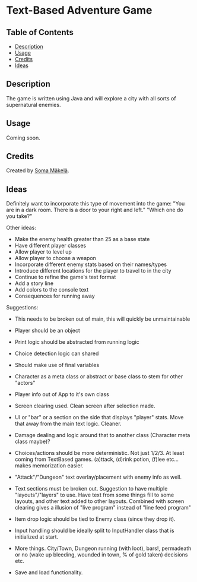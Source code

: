 # Text-Based Adventure Game

## Table of Contents

* [Description](#description)
* [Usage](#usage)
* [Credits](#credits)
* [Ideas](#ideas)

## Description

The game is written using Java and will explore a city with all sorts of supernatural enemies.

## Usage

Coming soon.

## Credits

Created by [Soma Mäkelä](https://github.com/smakela13).

## Ideas

Definitely want to incorporate this type of movement into the game: 
   "You are in a dark room. There is a door to your right and left."
   "Which one do you take?"

   Other ideas:
   - Make the enemy health greater than 25 as a base state
   - Have different player classes
   - Allow player to level up
   - Allow player to choose a weapon
   - Incorporate different enemy stats based on their names/types
   - Introduce different locations for the player to travel to in the city
   - Continue to refine the game's text format
   - Add a story line
   - Add colors to the console text
   - Consequences for running away

   Suggestions:
   - This needs to be broken out of main, this will quickly be unmaintainable
   - Player should be an object
   - Print logic should be abstracted from running logic
   - Choice detection logic can shared 
   - Should make use of final variables
   
   - Character as a meta class or abstract or base class to stem for other "actors"
   - Player info out of App to it's own class
   - Screen clearing used. Clean screen after selection made.
   - UI or "bar" or a section on the side that displays "player" stats. Move that away from the main text logic. Cleaner.
   - Damage dealing and logic around that to another class (Character meta class maybe)?
   - Choices/actions should be more deterministic. Not just 1/2/3. At least coming from TextBased games. (a)ttack, (d)rink potion, (f)lee etc... makes memorization easier.
   - "Attack"/"Dungeon" text overlay/placement with enemy info as well.
   - Text sections must be broken out. Suggestion to have multiple "layouts"/"layers" to use. Have text from some things fill to some layouts, and other text added to other layouts. Combined with screen clearing gives a illusion of "live program" instead of "line feed program"
   - Item drop logic should be tied to Enemy class (since they drop it).
   - Input handling should be ideally split to InputHandler class that is initialized at start.
   - More things. City/Town, Dungeon running (with loot), bars!, permadeath or no (wake up bleeding, wounded in town, % of gold taken) decisions etc.
   - Save and load functionality.